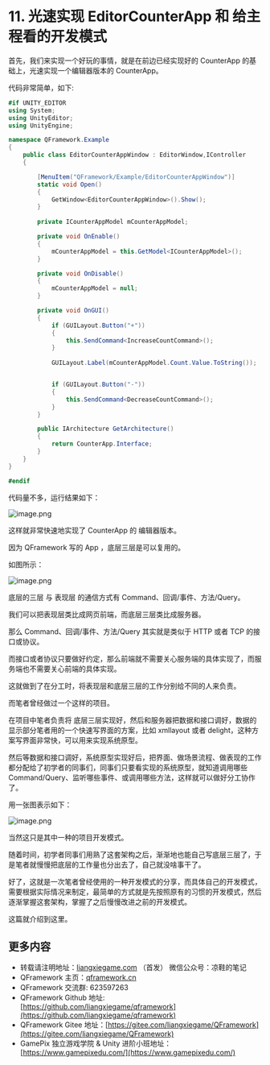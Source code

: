 ﻿# 11. 光速实现 EditorCounterApp 和 给主程看的开发模式

首先，我们来实现一个好玩的事情，就是在前边已经实现好的 CounterApp 的基础上，光速实现一个编辑器版本的 CounterApp。

代码非常简单，如下:

```csharp
#if UNITY_EDITOR
using System;
using UnityEditor;
using UnityEngine;

namespace QFramework.Example
{
    public class EditorCounterAppWindow : EditorWindow,IController
    {

        [MenuItem("QFramework/Example/EditorCounterAppWindow")]
        static void Open()
        {
            GetWindow<EditorCounterAppWindow>().Show();
        }
        
        private ICounterAppModel mCounterAppModel;

        private void OnEnable()
        {
            mCounterAppModel = this.GetModel<ICounterAppModel>();
        }

        private void OnDisable()
        {
            mCounterAppModel = null;
        }

        private void OnGUI()
        {
            if (GUILayout.Button("+"))
            {
                this.SendCommand<IncreaseCountCommand>();
            }
            
            GUILayout.Label(mCounterAppModel.Count.Value.ToString());


            if (GUILayout.Button("-"))
            {
                this.SendCommand<DecreaseCountCommand>();
            }
        }

        public IArchitecture GetArchitecture()
        {
            return CounterApp.Interface;
        }
    }
}

#endif
```

代码量不多，运行结果如下：

![image.png](https://file.liangxiegame.com/3b685522-d4ef-4648-ba3d-5726aaee7b62.png)


这样就非常快速地实现了 CounterApp 的 编辑器版本。

因为 QFramework 写的 App ，底层三层是可以复用的。

如图所示：

![image.png](https://file.liangxiegame.com/fc803d9e-2868-4b5b-af29-d39dd9e37891.png)

底层的三层 与 表现层 的通信方式有 Command、回调/事件、方法/Query。


我们可以把表现层类比成网页前端，而底层三层类比成服务器。

那么 Command、回调/事件、方法/Query 其实就是类似于 HTTP 或者 TCP 的接口或协议。

而接口或者协议只要做好约定，那么前端就不需要关心服务端的具体实现了，而服务端也不需要关心前端的具体实现。

这就做到了在分工时，将表现层和底层三层的工作分别给不同的人来负责。

而笔者曾经做过一个这样的项目。

在项目中笔者负责将 底层三层实现好，然后和服务器把数据和接口调好，数据的显示部分笔者用的一个快速写界面的方案，比如 xmllayout 或者 delight，这种方案写界面非常快，可以用来实现系统原型。

然后等数据和接口调好，系统原型实现好后，把界面、做场景流程、做表现的工作都分配给了初学者的同事们，同事们只要看实现的系统原型，就知道调用哪些 Command/Query、监听哪些事件、或调用哪些方法，这样就可以做好分工协作了。

用一张图表示如下：

![image.png](https://file.liangxiegame.com/430968f9-68a8-470a-8450-b70316a31419.png)


当然这只是其中一种的项目开发模式。

随着时间，初学者同事们用熟了这套架构之后，渐渐地也能自己写底层三层了，于是笔者就慢慢把底层的工作量也分出去了，自己就没啥事干了。

好了，这就是一次笔者曾经使用的一种开发模式的分享，而具体自己的开发模式，需要根据实际情况来制定，最简单的方式就是先按照原有的习惯的开发模式，然后逐渐掌握这套架构，掌握了之后慢慢改进之前的开发模式。

这篇就介绍到这里。


## 更多内容

*   转载请注明地址：[liangxiegame.com](https://liangxiegame.com) （首发） 微信公众号：凉鞋的笔记
*   QFramework 主页：[qframework.cn](https://qframework.cn)
*   QFramework 交流群: 623597263
*   QFramework Github 地址: [https://github.com/liangxiegame/qframework](https://github.com/liangxiegame/qframework)
*   QFramework Gitee 地址：[https://gitee.com/liangxiegame/QFramework](https://gitee.com/liangxiegame/QFramework)
*   GamePix 独立游戏学院 & Unity 进阶小班地址：[https://www.gamepixedu.com/](https://www.gamepixedu.com/)

